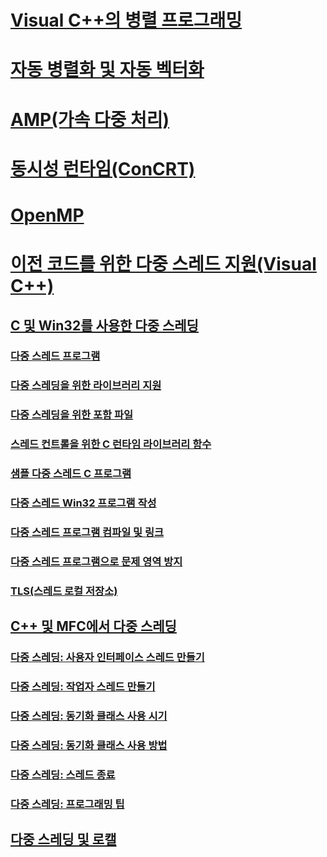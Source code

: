 # [Visual C++의 병렬 프로그래밍](parallel-programming-in-visual-cpp.md)
# [자동 병렬화 및 자동 벡터화](auto-parallelization-and-auto-vectorization.md)
# [AMP(가속 다중 처리)](amp/toc.md)
# [동시성 런타임(ConCRT)](concrt/toc.md)
# [OpenMP](openmp/toc.md)
# [이전 코드를 위한 다중 스레드 지원(Visual C++)](multithreading-support-for-older-code-visual-cpp.md)
## [C 및 Win32를 사용한 다중 스레딩](multithreading-with-c-and-win32.md)
### [다중 스레드 프로그램](multithread-programs.md)
### [다중 스레딩을 위한 라이브러리 지원](library-support-for-multithreading.md)
### [다중 스레딩을 위한 포함 파일](include-files-for-multithreading.md)
### [스레드 컨트롤을 위한 C 런타임 라이브러리 함수](c-run-time-library-functions-for-thread-control.md)
### [샘플 다중 스레드 C 프로그램](sample-multithread-c-program.md)
### [다중 스레드 Win32 프로그램 작성](writing-a-multithreaded-win32-program.md)
### [다중 스레드 프로그램 컴파일 및 링크](compiling-and-linking-multithread-programs.md)
### [다중 스레드 프로그램으로 문제 영역 방지](avoiding-problem-areas-with-multithread-programs.md)
### [TLS(스레드 로컬 저장소)](thread-local-storage-tls.md)
## [C++ 및 MFC에서 다중 스레딩](multithreading-with-cpp-and-mfc.md)
### [다중 스레딩: 사용자 인터페이스 스레드 만들기](multithreading-creating-user-interface-threads.md)
### [다중 스레딩: 작업자 스레드 만들기](multithreading-creating-worker-threads.md)
### [다중 스레딩: 동기화 클래스 사용 시기](multithreading-when-to-use-the-synchronization-classes.md)
### [다중 스레딩: 동기화 클래스 사용 방법](multithreading-how-to-use-the-synchronization-classes.md)
### [다중 스레딩: 스레드 종료](multithreading-terminating-threads.md)
### [다중 스레딩: 프로그래밍 팁](multithreading-programming-tips.md)
## [다중 스레딩 및 로캘](multithreading-and-locales.md)
